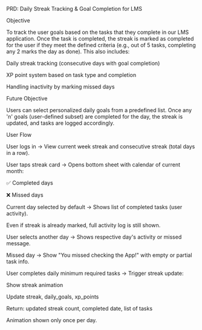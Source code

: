 PRD: Daily Streak Tracking & Goal Completion for LMS

Objective

To track the user goals based on the tasks that they complete in our LMS application. Once the task is completed, the streak is marked as completed for the user if they meet the defined criteria (e.g., out of 5 tasks, completing any 2 marks the day as done). This also includes:

Daily streak tracking (consecutive days with goal completion)

XP point system based on task type and completion

Handling inactivity by marking missed days

Future Objective

Users can select personalized daily goals from a predefined list. Once any 'n' goals (user-defined subset) are completed for the day, the streak is updated, and tasks are logged accordingly.

User Flow

User logs in → View current week streak and consecutive streak (total days in a row).

User taps streak card → Opens bottom sheet with calendar of current month:

✅ Completed days

❌ Missed days

Current day selected by default → Shows list of completed tasks (user activity).

Even if streak is already marked, full activity log is still shown.

User selects another day → Shows respective day's activity or missed message.

Missed day → Show "You missed checking the App!" with empty or partial task info.

User completes daily minimum required tasks → Trigger streak update:

Show streak animation

Update streak, daily_goals, xp_points

Return: updated streak count, completed date, list of tasks

Animation shown only once per day.